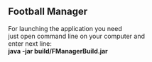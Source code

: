 <h2> Football Manager </h2>

For launching the application you need <br> just open command line
on your computer and <br>
enter  next line: <br>
<b> java -jar build/FManagerBuild.jar </b>